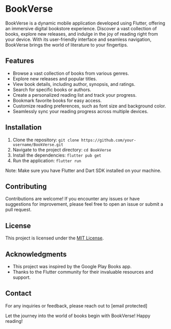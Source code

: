 # BookVerse

BookVerse is a dynamic mobile application developed using Flutter, offering an immersive digital bookstore experience. Discover a vast collection of books, explore new releases, and indulge in the joy of reading right from your device. With its user-friendly interface and seamless navigation, BookVerse brings the world of literature to your fingertips.

## Features

- Browse a vast collection of books from various genres.
- Explore new releases and popular titles.
- View book details, including author, synopsis, and ratings.
- Search for specific books or authors.
- Create a personalized reading list and track your progress.
- Bookmark favorite books for easy access.
- Customize reading preferences, such as font size and background color.
- Seamlessly sync your reading progress across multiple devices.

## Installation

1. Clone the repository: `git clone https://github.com/your-username/BookVerse.git`
2. Navigate to the project directory: `cd BookVerse`
3. Install the dependencies: `flutter pub get`
4. Run the application: `flutter run`

Note: Make sure you have Flutter and Dart SDK installed on your machine.

## Contributing

Contributions are welcome! If you encounter any issues or have suggestions for improvement, please feel free to open an issue or submit a pull request.

## License

This project is licensed under the [MIT License](LICENSE).

## Acknowledgments

- This project was inspired by the Google Play Books app.
- Thanks to the Flutter community for their invaluable resources and support.

## Contact

For any inquiries or feedback, please reach out to [email protected]

Let the journey into the world of books begin with BookVerse! Happy reading!
